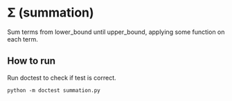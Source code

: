 # Σ (summation)

Sum terms from lower_bound until upper_bound, applying some function on each term.

## How to run

Run doctest to check if test is correct.

`python -m doctest summation.py`
